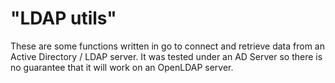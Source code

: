# "LDAP utils"

These are some functions written in go to connect and retrieve data from an Active Directory / LDAP server.
It was tested under an AD Server so there is no guarantee that it will work on an OpenLDAP server.
